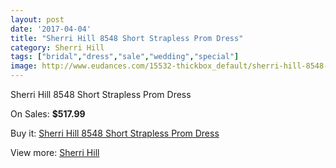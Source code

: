 ```yaml
---
layout: post
date: '2017-04-04'
title: "Sherri Hill 8548 Short Strapless Prom Dress"
category: Sherri Hill
tags: ["bridal","dress","sale","wedding","special"]
image: http://www.eudances.com/15532-thickbox_default/sherri-hill-8548-short-strapless-prom-dress.jpg
---
```

Sherri Hill 8548 Short Strapless Prom Dress

On Sales: **$517.99**
<a href="https://www.eudances.com/en/sherri-hill/4592-sherri-hill-8548-short-strapless-prom-dress.html"><amp-img layout="responsive" width="600" height="600" src="//www.eudances.com/15532-thickbox_default/sherri-hill-8548-short-strapless-prom-dress.jpg" alt="Sherri Hill 8548 Short Strapless Prom Dress 0" /></a>
<a href="https://www.eudances.com/en/sherri-hill/4592-sherri-hill-8548-short-strapless-prom-dress.html"><amp-img layout="responsive" width="600" height="600" src="//www.eudances.com/15534-thickbox_default/sherri-hill-8548-short-strapless-prom-dress.jpg" alt="Sherri Hill 8548 Short Strapless Prom Dress 1" /></a>
<a href="https://www.eudances.com/en/sherri-hill/4592-sherri-hill-8548-short-strapless-prom-dress.html"><amp-img layout="responsive" width="600" height="600" src="//www.eudances.com/15533-thickbox_default/sherri-hill-8548-short-strapless-prom-dress.jpg" alt="Sherri Hill 8548 Short Strapless Prom Dress 2" /></a>

Buy it: [Sherri Hill 8548 Short Strapless Prom Dress](https://www.eudances.com/en/sherri-hill/4592-sherri-hill-8548-short-strapless-prom-dress.html "Sherri Hill 8548 Short Strapless Prom Dress")

View more: [Sherri Hill](https://www.eudances.com/en/80-Sherri-Hill "Sherri Hill")